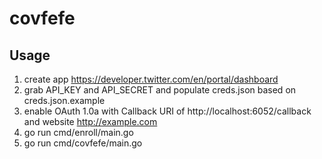 # covfefe

## Usage

1. create app https://developer.twitter.com/en/portal/dashboard
2. grab API_KEY and API_SECRET and populate creds.json based on creds.json.example
3. enable OAuth 1.0a with Callback URI of http://localhost:6052/callback and website http://example.com
4. go run cmd/enroll/main.go
5. go run cmd/covfefe/main.go

